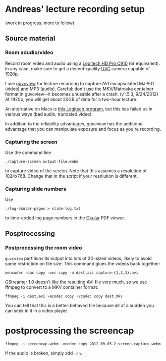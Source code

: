 # Andreas' lecture recording setup

(work in progress, more to follow)

## Source material

### Room adudio/video

Record room video and audio using a [Logitech HD Pro C910](http://www.amazon.com/Logitech-HD-Pro-Webcam-C910/dp/B003M2YT96)  (or equivalent). In any case, make sure to get a decent-quality [UVC](https://en.wikipedia.org/wiki/USB_video_device_class) camera capable of 1920p.

I use [guvcview](http://guvcview.sourceforge.net/) for lecture recording to capture AVI encapsulated MJPEG (video) and MP3 (audio). Careful: don't use the MKV/Matroska container format in guvcview--it becomes unusable after a crash. (v1.5.3, 9/24/2012) At 1920p, you will get about 20GB of data for a two-hour lecture.

An alternative on Macs is [this Logitech program](http://www.logitech.com/en-us/435/6816?section=downloads&bit=&osid=9), but this has failed us in various ways (bad audio, truncated video).

In addition to the reliability advantages, guvcview has the additional advantage that you can manipulate exposure and focus as you're recording.

### Capturing the screen

Use the command line

    ./capture-screen output-file.webm

to capture video of the screen. Note that this assumes a resolution of 1024x768. Change that in the script if your resolution is different.

### Capturing slide numbers

Use

    ./log-okular-pages > slide-log.txt

to time-coded log page numbers in the [Okular](https://en.wikipedia.org/wiki/Okular) PDF viewer.

## Posptrocessing

### Postprocessing the room video

`guvcview` partitions its output into lots of 2G-sized videos, likely to avoid some restriction on file size. This command glues the videos back together:

    mencoder -oac copy -ovc copy -o dest.avi capture-{1,2,3}.avi

GStreamer 1.0 doesn't like the resulting AVI file very much, so we use ffmpeg to convert to a MKV container format:

    ffmpeg -i dest.avi -acodec copy -vcodec copy dest.mkv

You can tell that this is a better-behaved file because all of a sudden you can seek in it in a video player.

# postprocessing the screencap

    ffmpeg -i screencap.webm -vcodec copy 2012-09-05-2-screen-capture.webm

If the audio is broken, simply add `-an`.
